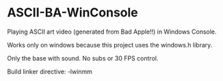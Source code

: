 # ASCII-BA-WinConsole
Playing ASCII art video (generated from Bad Apple!!) in Windows Console.

Works only on windows because this project uses the windows.h library.

Only the base with sound. No subs or 30 FPS control.

Build linker directive: -lwinmm